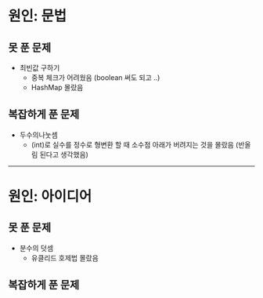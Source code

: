 # 원인: 문법
## 못 푼 문제
* 최빈값 구하기
    * 중복 체크가 어려웠음 (boolean 써도 되고 ..)
    * HashMap 몰랐음
## 복잡하게 푼 문제
* 두수의나눗셈
    * (int)로 실수를 정수로 형변환 할 때 소수점 아래가 버려지는 것을 몰랐음 (반올림 된다고 생각했음)

---

# 원인: 아이디어
## 못 푼 문제
* 분수의 덧셈
    * 유클리드 호제법 몰랐음

## 복잡하게 푼 문제

